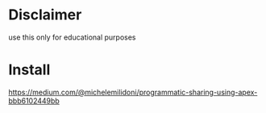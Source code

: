 # Disclaimer

use this only for educational purposes

# Install

https://medium.com/@michelemilidoni/programmatic-sharing-using-apex-bbb6102449bb

